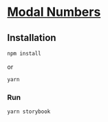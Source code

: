 
# [Modal Numbers](https://github.com/Kaidash/modal-numbers-redux)

## Installation

```sh
npm install
```
or

```sh
yarn
```

### Run

```sh
yarn storybook
```
